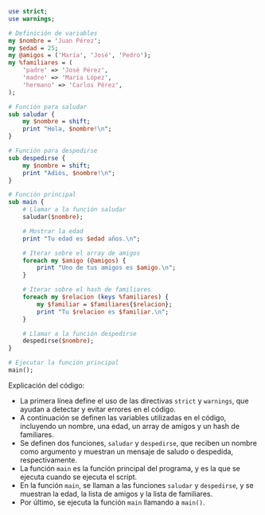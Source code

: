 ```perl
use strict;
use warnings;

# Definición de variables
my $nombre = 'Juan Pérez';
my $edad = 25;
my @amigos = ('María', 'José', 'Pedro');
my %familiares = (
    'padre' => 'José Pérez',
    'madre' => 'María López',
    'hermano' => 'Carlos Pérez',
);

# Función para saludar
sub saludar {
    my $nombre = shift;
    print "Hola, $nombre!\n";
}

# Función para despedirse
sub despedirse {
    my $nombre = shift;
    print "Adiós, $nombre!\n";
}

# Función principal
sub main {
    # Llamar a la función saludar
    saludar($nombre);

    # Mostrar la edad
    print "Tu edad es $edad años.\n";

    # Iterar sobre el array de amigos
    foreach my $amigo (@amigos) {
        print "Uno de tus amigos es $amigo.\n";
    }

    # Iterar sobre el hash de familiares
    foreach my $relacion (keys %familiares) {
        my $familiar = $familiares{$relacion};
        print "Tu $relacion es $familiar.\n";
    }

    # Llamar a la función despedirse
    despedirse($nombre);
}

# Ejecutar la función principal
main();
```

Explicación del código:

* La primera línea define el uso de las directivas `strict` y `warnings`, que ayudan a detectar y evitar errores en el código.
* A continuación se definen las variables utilizadas en el código, incluyendo un nombre, una edad, un array de amigos y un hash de familiares.
* Se definen dos funciones, `saludar` y `despedirse`, que reciben un nombre como argumento y muestran un mensaje de saludo o despedida, respectivamente.
* La función `main` es la función principal del programa, y es la que se ejecuta cuando se ejecuta el script.
* En la función `main`, se llaman a las funciones `saludar` y `despedirse`, y se muestran la edad, la lista de amigos y la lista de familiares.
* Por último, se ejecuta la función `main` llamando a `main()`.